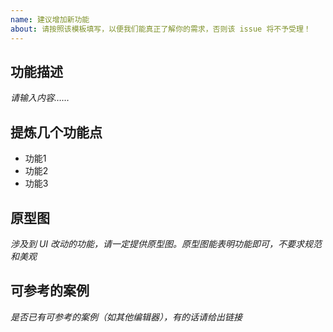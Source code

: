 ```yaml
---
name: 建议增加新功能
about: 请按照该模板填写，以便我们能真正了解你的需求，否则该 issue 将不予受理！
---
```


## 功能描述

*请输入内容……*

## 提炼几个功能点

- 功能1
- 功能2
- 功能3

## 原型图

*涉及到 UI 改动的功能，请一定提供原型图。原型图能表明功能即可，不要求规范和美观*

## 可参考的案例

*是否已有可参考的案例（如其他编辑器），有的话请给出链接*
